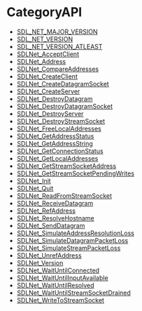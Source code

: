 # CategoryAPI

<!-- END CATEGORY DOCUMENTATION -->

<!-- DO NOT HAND-EDIT CATEGORY LISTS, THEY ARE AUTOGENERATED AND WILL BE OVERWRITTEN, BASED ON TAGS IN INDIVIDUAL PAGE FOOTERS. EDIT THOSE INSTEAD. -->
<!-- BEGIN CATEGORY LIST -->
- [SDL_NET_MAJOR_VERSION](SDL_NET_MAJOR_VERSION)
- [SDL_NET_VERSION](SDL_NET_VERSION)
- [SDL_NET_VERSION_ATLEAST](SDL_NET_VERSION_ATLEAST)
- [SDLNet_AcceptClient](SDLNet_AcceptClient)
- [SDLNet_Address](SDLNet_Address)
- [SDLNet_CompareAddresses](SDLNet_CompareAddresses)
- [SDLNet_CreateClient](SDLNet_CreateClient)
- [SDLNet_CreateDatagramSocket](SDLNet_CreateDatagramSocket)
- [SDLNet_CreateServer](SDLNet_CreateServer)
- [SDLNet_DestroyDatagram](SDLNet_DestroyDatagram)
- [SDLNet_DestroyDatagramSocket](SDLNet_DestroyDatagramSocket)
- [SDLNet_DestroyServer](SDLNet_DestroyServer)
- [SDLNet_DestroyStreamSocket](SDLNet_DestroyStreamSocket)
- [SDLNet_FreeLocalAddresses](SDLNet_FreeLocalAddresses)
- [SDLNet_GetAddressStatus](SDLNet_GetAddressStatus)
- [SDLNet_GetAddressString](SDLNet_GetAddressString)
- [SDLNet_GetConnectionStatus](SDLNet_GetConnectionStatus)
- [SDLNet_GetLocalAddresses](SDLNet_GetLocalAddresses)
- [SDLNet_GetStreamSocketAddress](SDLNet_GetStreamSocketAddress)
- [SDLNet_GetStreamSocketPendingWrites](SDLNet_GetStreamSocketPendingWrites)
- [SDLNet_Init](SDLNet_Init)
- [SDLNet_Quit](SDLNet_Quit)
- [SDLNet_ReadFromStreamSocket](SDLNet_ReadFromStreamSocket)
- [SDLNet_ReceiveDatagram](SDLNet_ReceiveDatagram)
- [SDLNet_RefAddress](SDLNet_RefAddress)
- [SDLNet_ResolveHostname](SDLNet_ResolveHostname)
- [SDLNet_SendDatagram](SDLNet_SendDatagram)
- [SDLNet_SimulateAddressResolutionLoss](SDLNet_SimulateAddressResolutionLoss)
- [SDLNet_SimulateDatagramPacketLoss](SDLNet_SimulateDatagramPacketLoss)
- [SDLNet_SimulateStreamPacketLoss](SDLNet_SimulateStreamPacketLoss)
- [SDLNet_UnrefAddress](SDLNet_UnrefAddress)
- [SDLNet_Version](SDLNet_Version)
- [SDLNet_WaitUntilConnected](SDLNet_WaitUntilConnected)
- [SDLNet_WaitUntilInputAvailable](SDLNet_WaitUntilInputAvailable)
- [SDLNet_WaitUntilResolved](SDLNet_WaitUntilResolved)
- [SDLNet_WaitUntilStreamSocketDrained](SDLNet_WaitUntilStreamSocketDrained)
- [SDLNet_WriteToStreamSocket](SDLNet_WriteToStreamSocket)
<!-- END CATEGORY LIST -->

